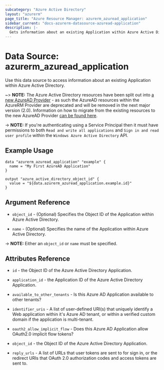 ```yaml
---
subcategory: "Azure Active Directory"
layout: "azurerm"
page_title: "Azure Resource Manager: azurerm_azuread_application"
sidebar_current: "docs-azurerm-datasource-azuread-application"
description: |-
  Gets information about an existing Application within Azure Active Directory.
---
```


# Data Source: azurerm_azuread_application

Use this data source to access information about an existing Application within Azure Active Directory.

~> **NOTE:** The Azure Active Directory resources have been split out into [a new AzureAD Provider](http://terraform.io/docs/providers/azuread/index.html) - as such the AzureAD resources within the AzureRM Provider are deprecated and will be removed in the next major version (2.0). Information on how to migrate from the existing resources to the new AzureAD Provider [can be found here](../guides/migrating-to-azuread.html).

-> **NOTE:** If you're authenticating using a Service Principal then it must have permissions to both `Read and write all applications` and `Sign in and read user profile` within the `Windows Azure Active Directory` API.

## Example Usage

```hcl
data "azurerm_azuread_application" "example" {
  name = "My First AzureAD Application"
}

output "azure_active_directory_object_id" {
  value = "${data.azurerm_azuread_application.example.id}"
}
```

## Argument Reference

* `object_id` - (Optional) Specifies the Object ID of the Application within Azure Active Directory.

* `name` - (Optional) Specifies the name of the Application within Azure Active Directory.

-> **NOTE:** Either an `object_id` or `name` must be specified.

## Attributes Reference

* `id` - the Object ID of the Azure Active Directory Application.

* `application_id` - the Application ID of the Azure Active Directory Application.

* `available_to_other_tenants` - Is this Azure AD Application available to other tenants?

* `identifier_uris` - A list of user-defined URI(s) that uniquely identify a Web application within it's Azure AD tenant, or within a verified custom domain if the application is multi-tenant.

* `oauth2_allow_implicit_flow` - Does this Azure AD Application allow OAuth2.0 implicit flow tokens?

* `object_id` - the Object ID of the Azure Active Directory Application.

* `reply_urls` - A list of URLs that user tokens are sent to for sign in, or the redirect URIs that OAuth 2.0 authorization codes and access tokens are sent to.
